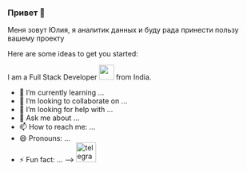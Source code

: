 ### Привет 👋

Меня зовут Юлия, я аналитик данных и буду рада принести пользу вашему проекту

Here are some ideas to get you started:

I am a Full Stack Developer <img src="https://media.giphy.com/media/WUlplcMpOCEmTGBtBW/giphy.gif" width="30"> from India.
- 🌱 I’m currently learning ...
- 👯 I’m looking to collaborate on ...
- 🤔 I’m looking for help with ...
- 💬 Ask me about ...
- 📫 How to reach me: ...
- 😄 Pronouns: ...
- ⚡ Fun fact: ...
-->
[<img src='https://cdn.jsdelivr.net/npm/simple-icons@3.0.1/icons/telegram.svg' alt='telegram' height='40'>](@iuliia_galich)  
